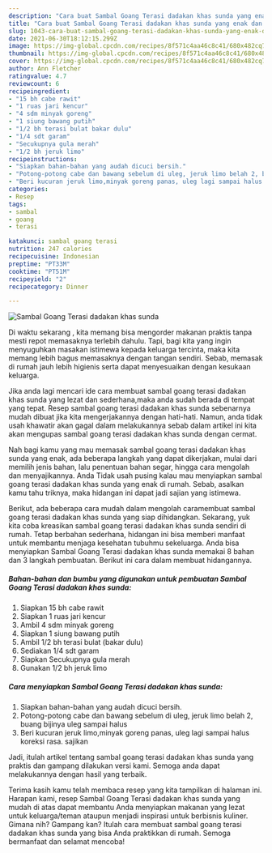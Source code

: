 ```yaml
---
description: "Cara buat Sambal Goang Terasi dadakan khas sunda yang enak dan Mudah Dibuat"
title: "Cara buat Sambal Goang Terasi dadakan khas sunda yang enak dan Mudah Dibuat"
slug: 1043-cara-buat-sambal-goang-terasi-dadakan-khas-sunda-yang-enak-dan-mudah-dibuat
date: 2021-06-30T18:12:15.299Z
image: https://img-global.cpcdn.com/recipes/8f571c4aa46c8c41/680x482cq70/sambal-goang-terasi-dadakan-khas-sunda-foto-resep-utama.jpg
thumbnail: https://img-global.cpcdn.com/recipes/8f571c4aa46c8c41/680x482cq70/sambal-goang-terasi-dadakan-khas-sunda-foto-resep-utama.jpg
cover: https://img-global.cpcdn.com/recipes/8f571c4aa46c8c41/680x482cq70/sambal-goang-terasi-dadakan-khas-sunda-foto-resep-utama.jpg
author: Ann Fletcher
ratingvalue: 4.7
reviewcount: 6
recipeingredient:
- "15 bh cabe rawit"
- "1 ruas jari kencur"
- "4 sdm minyak goreng"
- "1 siung bawang putih"
- "1/2 bh terasi bulat bakar dulu"
- "1/4 sdt garam"
- "Secukupnya gula merah"
- "1/2 bh jeruk limo"
recipeinstructions:
- "Siapkan bahan-bahan yang audah dicuci bersih."
- "Potong-potong cabe dan bawang sebelum di uleg, jeruk limo belah 2, buang bijinya uleg sampai halus"
- "Beri kucuran jeruk limo,minyak goreng panas, uleg lagi sampai halus koreksi rasa. sajikan"
categories:
- Resep
tags:
- sambal
- goang
- terasi

katakunci: sambal goang terasi 
nutrition: 247 calories
recipecuisine: Indonesian
preptime: "PT33M"
cooktime: "PT51M"
recipeyield: "2"
recipecategory: Dinner

---
```



![Sambal Goang Terasi dadakan khas sunda](https://img-global.cpcdn.com/recipes/8f571c4aa46c8c41/680x482cq70/sambal-goang-terasi-dadakan-khas-sunda-foto-resep-utama.jpg)

Di waktu  sekarang , kita memang bisa mengorder makanan praktis tanpa mesti repot memasaknya terlebih dahulu. Tapi, bagi kita yang ingin menyuguhkan masakan istimewa kepada keluarga tercinta, maka kita memang lebih bagus memasaknya dengan tangan sendiri. Sebab, memasak di rumah jauh lebih higienis serta dapat menyesuaikan dengan kesukaan keluarga.

Jika anda lagi mencari ide cara membuat sambal goang terasi dadakan khas sunda yang lezat dan sederhana,maka anda sudah berada di tempat yang tepat. Resep sambal goang terasi dadakan khas sunda  sebenarnya mudah dibuat jika kita mengerjakannya dengan hati-hati. Namun, anda tidak usah khawatir akan gagal dalam melakukannya 
sebab dalam artikel ini kita akan mengupas sambal goang terasi dadakan khas sunda dengan cermat.  



Nah bagi kamu yang mau memasak sambal goang terasi dadakan khas sunda yang enak, ada beberapa langkah yang dapat dikerjakan, mulai dari memilih jenis bahan, lalu penentuan bahan segar, hingga cara mengolah dan menyajikannya. Anda Tidak usah pusing kalau mau menyiapkan sambal goang terasi dadakan khas sunda yang enak di rumah. Sebab, asalkan kamu  tahu triknya, maka hidangan ini dapat jadi sajian yang istimewa.

Berikut, ada beberapa cara mudah dalam mengolah caramembuat sambal goang terasi dadakan khas sunda yang siap dihidangkan. Sekarang, yuk kita coba kreasikan sambal goang terasi dadakan khas sunda sendiri di rumah. Tetap berbahan sederhana, hidangan ini bisa memberi manfaat untuk membantu menjaga kesehatan tubuhmu sekeluarga. Anda bisa menyiapkan Sambal Goang Terasi dadakan khas sunda memakai 8 bahan dan 3 langkah pembuatan. Berikut ini cara dalam membuat hidangannya.

<!--inarticleads1-->

##### Bahan-bahan dan bumbu yang digunakan untuk pembuatan Sambal Goang Terasi dadakan khas sunda:

1. Siapkan 15 bh cabe rawit
1. Siapkan 1 ruas jari kencur
1. Ambil 4 sdm minyak goreng
1. Siapkan 1 siung bawang putih
1. Ambil 1/2 bh terasi bulat (bakar dulu)
1. Sediakan 1/4 sdt garam
1. Siapkan Secukupnya gula merah
1. Gunakan 1/2 bh jeruk limo




<!--inarticleads2-->

##### Cara menyiapkan Sambal Goang Terasi dadakan khas sunda:

1. Siapkan bahan-bahan yang audah dicuci bersih.
1. Potong-potong cabe dan bawang sebelum di uleg, jeruk limo belah 2, buang bijinya uleg sampai halus
1. Beri kucuran jeruk limo,minyak goreng panas, uleg lagi sampai halus koreksi rasa. sajikan




Jadi, itulah artikel tentang  sambal goang terasi dadakan khas sunda  yang praktis dan gampang dilakukan versi kami. Semoga anda dapat melakukannya dengan hasil yang terbaik. 

Terima kasih kamu telah membaca resep yang kita tampilkan di halaman ini. Harapan kami, resep  Sambal Goang Terasi dadakan khas sunda yang mudah di atas dapat membantu Anda menyiapkan makanan yang lezat untuk keluarga/teman ataupun menjadi inspirasi untuk berbisnis kuliner. Gimana nih? Gampang kan? Itulah cara membuat sambal goang terasi dadakan khas sunda yang bisa Anda praktikkan di rumah. Semoga bermanfaat dan selamat mencoba!

